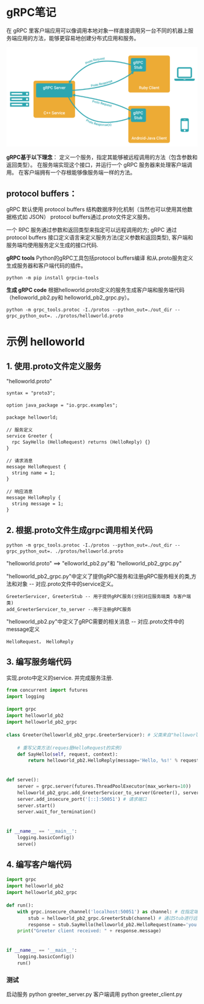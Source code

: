 # gRPC笔记
在 gRPC 里客户端应用可以像调用本地对象一样直接调用另一台不同的机器上服务端应用的方法，能够更容易地创建分布式应用和服务。

![](images_attachments/20210324151642692_10126.png)


**gRPC基于以下理念**：
    定义一个服务，指定其能够被远程调用的方法（包含参数和返回类型）。
    在服务端实现这个接口，并运行一个 gRPC 服务器来处理客户端调用。
    在客户端拥有一个存根能够像服务端一样的方法。

## protocol buffers：
gRPC 默认使用 protocol buffers 结构数据序列化机制（当然也可以使用其他数据格式如 JSON）
protocol buffers通过.proto文件定义服务。

一个 RPC 服务通过参数和返回类型来指定可以远程调用的方; gRPC 通过 protocol buffers 接口定义语言来定义服务方法(定义参数和返回类型), 客户端和服务端均使用服务定义生成的接口代码.

**gRPC tools**
Python的gRPC工具包括protocol buffers编译 和从.proto服务定义生成服务器和客户端代码的插件。
```
python -m pip install grpcio-tools
```

**生成 gRPC code**
根据helloworld.proto定义的服务生成客户端和服务端代码（helloworld_pb2.py和 helloworld_pb2_grpc.py）。
```
python -m grpc_tools.protoc -I./protos --python_out=./out_dir --grpc_python_out=. ./protos/helloworld.proto
```

# 示例 helloworld
## 1. 使用.proto文件定义服务
"helloworld.proto"
```proto3
syntax = "proto3";

option java_package = "io.grpc.examples";

package helloworld;

// 服务定义
service Greeter {
  rpc SayHello (HelloRequest) returns (HelloReply) {}
}

// 请求消息
message HelloRequest {
  string name = 1;
}

// 响应消息
message HelloReply {
  string message = 1;
}
```

## 2. 根据.proto文件生成grpc调用相关代码
```
python -m grpc_tools.protoc -I./protos --python_out=./out_dir --grpc_python_out=. ./protos/helloworld.proto
```
"helloworld.proto" ==> "elloworld_pb2.py"和 "helloworld_pb2_grpc.py"

"helloworld_pb2_grpc.py"中定义了提供gRPC服务和注册gRPC服务相关的类,方法和对象 -- 对应.proto文件中的service定义。
```
GreeterServicer, GreeterStub -- 用于提供gRPC服务(分别对应服务端类 与客户端类)
add_GreeterServicer_to_server --用于注册gRPC服务
```

"helloworld_pb2.py"中定义了gRPC需要的相关消息 -- 对应.proto文件中的message定义
```
HelloRequest， HelloReply
```

## 3. 编写服务端代码
实现.proto中定义的service. 并完成服务注册.

```python ['greeter_server.py']
from concurrent import futures
import logging

import grpc
import helloworld_pb2
import helloworld_pb2_grpc

class Greeter(helloworld_pb2_grpc.GreeterServicer): # 父类来自"helloworld_pb2_grpc.py"
    
    # 重写父类方法(reques是HelloRequest的实例)
    def SayHello(self, request, context): 
        return helloworld_pb2.HelloReply(message='Hello, %s!' % request.name)


def serve():
    server = grpc.server(futures.ThreadPoolExecutor(max_workers=10))
    helloworld_pb2_grpc.add_GreeterServicer_to_server(Greeter(), server) # 注册gRPC服务
    server.add_insecure_port('[::]:50051') # 请求端口
    server.start()
    server.wait_for_termination()


if __name__ == '__main__':
    logging.basicConfig()
    serve()
```

## 4. 编写客户端代码
```python ['greeter_client.py']
import grpc
import helloworld_pb2
import helloworld_pb2_grpc

def run():
    with grpc.insecure_channel('localhost:50051') as channel: # 在指定端口上请求远程调用
        stub = helloworld_pb2_grpc.GreeterStub(channel) # 通过Stub进行远程调用
        response = stub.SayHello(helloworld_pb2.HelloRequest(name='you'))
    print("Greeter client received: " + response.message)


if __name__ == '__main__':
    logging.basicConfig()
    run()
```


### 测试
启动服务
python greeter_server.py
客户端调用
python greeter_client.py































